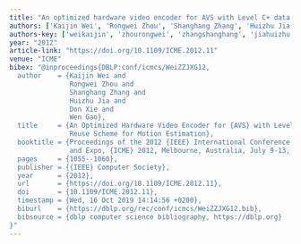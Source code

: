 ```yaml
---
title: "An optimized hardware video encoder for AVS with Level C+ data reuse scheme for motion estimation"
authors: ['Kaijin Wei', 'Rongwei Zhou', 'Shanghang Zhang', 'Huizhu Jia', 'Don Xie', 'Wen Gao 0001']
authors-key: ['weikaijin', 'zhourongwei', 'zhangshanghang', 'jiahuizhu', 'xiedon', 'gaowen']
year: "2012"
article-link: "https://doi.org/10.1109/ICME.2012.11"
venue: "ICME"
bibex: "@inproceedings{DBLP:conf/icmcs/WeiZZJXG12,
  author    = {Kaijin Wei and
               Rongwei Zhou and
               Shanghang Zhang and
               Huizhu Jia and
               Don Xie and
               Wen Gao},
  title     = {An Optimized Hardware Video Encoder for {AVS} with Level {C+} Data
               Reuse Scheme for Motion Estimation},
  booktitle = {Proceedings of the 2012 {IEEE} International Conference on Multimedia
               and Expo, {ICME} 2012, Melbourne, Australia, July 9-13, 2012},
  pages     = {1055--1060},
  publisher = {{IEEE} Computer Society},
  year      = {2012},
  url       = {https://doi.org/10.1109/ICME.2012.11},
  doi       = {10.1109/ICME.2012.11},
  timestamp = {Wed, 16 Oct 2019 14:14:56 +0200},
  biburl    = {https://dblp.org/rec/conf/icmcs/WeiZZJXG12.bib},
  bibsource = {dblp computer science bibliography, https://dblp.org}
}"
---
```

